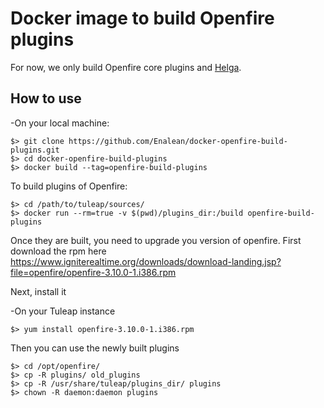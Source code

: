 # Docker image to build Openfire plugins

For now, we only build Openfire core plugins and [Helga](https://community.igniterealtime.org/docs/DOC-1080).

## How to use

-On your local machine:

    $> git clone https://github.com/Enalean/docker-openfire-build-plugins.git
    $> cd docker-openfire-build-plugins
    $> docker build --tag=openfire-build-plugins


To build plugins of Openfire:

    $> cd /path/to/tuleap/sources/
    $> docker run --rm=true -v $(pwd)/plugins_dir:/build openfire-build-plugins

Once they are built, you need to upgrade you version of openfire. First download the rpm here
https://www.igniterealtime.org/downloads/download-landing.jsp?file=openfire/openfire-3.10.0-1.i386.rpm

Next, install it

-On your Tuleap instance

    $> yum install openfire-3.10.0-1.i386.rpm

Then you can use the newly built plugins

    $> cd /opt/openfire/
    $> cp -R plugins/ old_plugins
    $> cp -R /usr/share/tuleap/plugins_dir/ plugins
    $> chown -R daemon:daemon plugins
